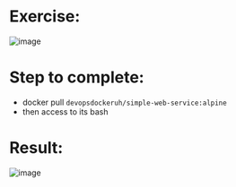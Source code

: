 # Exercise:
![image](https://user-images.githubusercontent.com/94816681/156696579-26426edb-9e29-4563-a062-51ecd722602d.png)

# Step to complete:
- docker pull `devopsdockeruh/simple-web-service:alpine`
- then access to its bash

# Result:
![image](https://user-images.githubusercontent.com/94816681/156696540-0b07b25e-b012-453e-80db-131aee3f4989.png)
